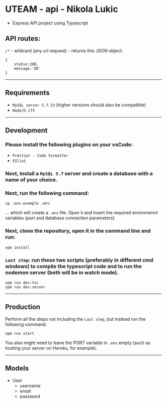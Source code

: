 # UTEAM - api - Nikola Lukic

- Express API project using Typescript

## API routes:

`/*` - wildcard (any url request) - returns this JSON object:

    {
        status:200,
        message:'OK'
    }

---

## Requirements

- `MySQL server 5.7.33` (higher versions should also be compatible)
- `NodeJS LTS`

---

## Development

### Please install the following plugins on your vsCode:

- `Prettier - Code formatter`
- `ESlint`

### Next, install a `MySQL 5.7` server and create a database with a name of your choice.

### Next, run the following command:

    cp .env.example .env

... which will create a `.env` file. Open it and insert the required environemnt variables (port and database connection parameters).

### Next, clone the repository, open it in the command line and run:

    npm install

### `Last step`: run these two scripts (preferably in different cmd windows) to compile the typescript code and to run the nodemon server (both will be in watch mode).

    npm run dev:tsc
    npm run dev:server

---

## Production

Perform all the steps not including the `Last step`, but instead run the following command:

    npm run start

You also might need to leave the PORT variable in `.env` empty (such as hosting your server on Heroku, for example).

---

## Models

- User
  - username
  - email
  - password
